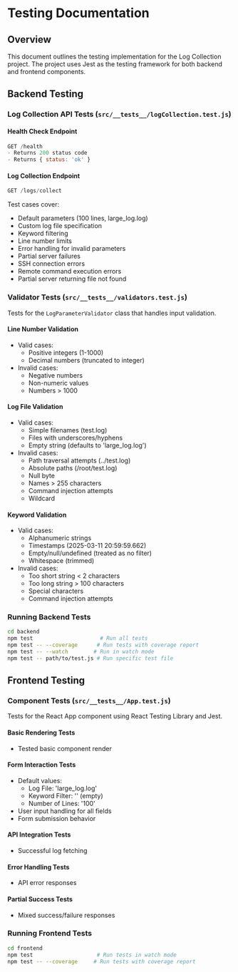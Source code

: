 # Testing Documentation

## Overview

This document outlines the testing implementation for the Log Collection project. The project uses Jest as the testing framework for both backend and frontend components.

## Backend Testing

### Log Collection API Tests (`src/__tests__/logCollection.test.js`)

#### Health Check Endpoint
```javascript
GET /health
- Returns 200 status code
- Returns { status: 'ok' }
```

#### Log Collection Endpoint
```javascript
GET /logs/collect
```

Test cases cover:
- Default parameters (100 lines, large_log.log)
- Custom log file specification
- Keyword filtering
- Line number limits
- Error handling for invalid parameters
- Partial server failures
- SSH connection errors
- Remote command execution errors
- Partial server returning file not found 


### Validator Tests (`src/__tests__/validators.test.js`)

Tests for the `LogParameterValidator` class that handles input validation.

#### Line Number Validation
- Valid cases:
  - Positive integers (1-1000)
  - Decimal numbers (truncated to integer)
- Invalid cases:
  - Negative numbers
  - Non-numeric values
  - Numbers > 1000

#### Log File Validation
- Valid cases:
  - Simple filenames (test.log)
  - Files with underscores/hyphens
  - Empty string (defaults to 'large_log.log')
- Invalid cases:
  - Path traversal attempts (../test.log)
  - Absolute paths (/root/test.log)
  - Null byte
  - Names > 255 characters
  - Command injection attempts
  - Wildcard

#### Keyword Validation
- Valid cases:
  - Alphanumeric strings
  - Timestamps (2025-03-11 20:59:59.662)
  - Empty/null/undefined (treated as no filter)
  - Whitespace (trimmed)
- Invalid cases:
  - Too short string < 2 characters
  - Too long string > 100 characters
  - Special characters
  - Command injection attempts

### Running Backend Tests

```bash
cd backend
npm test                     # Run all tests
npm test -- --coverage      # Run tests with coverage report
npm test -- --watch        # Run in watch mode
npm test -- path/to/test.js # Run specific test file
```

## Frontend Testing

### Component Tests (`src/__tests__/App.test.js`)

Tests for the React App component using React Testing Library and Jest.

#### Basic Rendering Tests
- Tested basic component render

#### Form Interaction Tests
- Default values:
  - Log File: 'large_log.log'
  - Keyword Filter: '' (empty)
  - Number of Lines: '100'
- User input handling for all fields
- Form submission behavior

#### API Integration Tests
- Successful log fetching

#### Error Handling Tests
- API error responses

#### Partial Success Tests
- Mixed success/failure responses

### Running Frontend Tests

```bash
cd frontend
npm test                    # Run tests in watch mode
npm test -- --coverage     # Run tests with coverage report
```